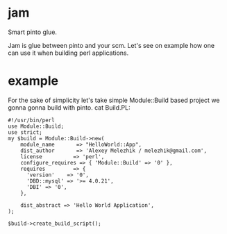 jam
===

Smart pinto glue.

Jam is glue between pinto and your scm. Let's see on example how one can use it when building perl applications.

example
===


For the sake of simplicity let's take simple Module::Build based project we gonna gonna build with pinto.
cat Build.PL:
    
     
    #!/usr/bin/perl
    use Module::Build;
    use strict;
    my $build = Module::Build->new(
        module_name       => "HelloWorld::App",
        dist_author       => 'Alexey Melezhik / melezhik@gmail.com',
        license          => 'perl',
        configure_requires => { 'Module::Build' => '0' },
        requires         => {
          'version'    => '0',
          'DBD::mysql' => '>= 4.0.21',
          'DBI' => '0',
        },
    
        dist_abstract => 'Hello World Application',
    );

    $build->create_build_script();
    
    
  
  
